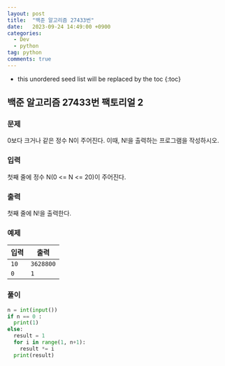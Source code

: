 ```yaml
---
layout: post
title:  "백준 알고리즘 27433번"
date:   2023-09-24 14:49:00 +0900
categories: 
  - Dev
  - python
tag: python
comments: true
---
```


* this unordered seed list will be replaced by the toc
{:toc}

## 백준 알고리즘 27433번 팩토리얼 2

### 문제

0보다 크거나 같은 정수 N이 주어진다. 이때, N!을 출력하는 프로그램을 작성하시오.

### 입력

첫째 줄에 정수 N(0 <= N <= 20)이 주어진다.

### 출력

첫째 줄에 N!을 출력한다.

### 예제

| 입력 | 출력 |
| --- | --- |
| `10` | `3628800` |
| `0` | `1` |

### 풀이

```py
n = int(input())
if n == 0 :
  print(1)
else:
  result = 1
  for i in range(1, n+1):
    result *= i
  print(result)
```